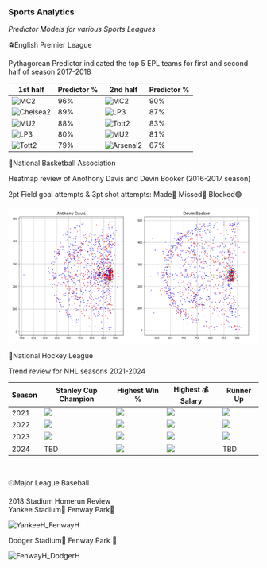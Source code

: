 ### Sports Analytics ###
*Predictor Models for various Sports Leagues*

⚽English Premier League

Pythagorean Predictor indicated the top 5 EPL teams for first and second half of season 2017-2018

| 1st half    | Predictor % | 2nd half    | Predictor % |
| ----------- | ----------- | ----------- | ----------- |
| ![MC2](https://user-images.githubusercontent.com/68663133/139309641-6b18449e-337d-426a-8022-e98516bfd34d.png)| 96%         |![MC2](https://user-images.githubusercontent.com/68663133/139309641-6b18449e-337d-426a-8022-e98516bfd34d.png)| 90%         |   
|![Chelsea2](https://user-images.githubusercontent.com/68663133/139312437-a6bbaf9a-bd8f-40a9-a461-748555aca1a7.png)| 89%         |![LP3](https://user-images.githubusercontent.com/68663133/139311162-b42a3750-55ec-4b18-97e3-f649789ca0cc.png)| 87%         |
| ![MU2](https://user-images.githubusercontent.com/68663133/139309159-56f1182f-72fa-47fc-934e-9178ccebf0cd.png)| 88%         |![Tott2](https://user-images.githubusercontent.com/68663133/139311635-57a3ace1-e859-4da7-b72d-0c1d8ff8925d.png)| 83%         |
| ![LP3](https://user-images.githubusercontent.com/68663133/139311162-b42a3750-55ec-4b18-97e3-f649789ca0cc.png)| 80%         |![MU2](https://user-images.githubusercontent.com/68663133/139309159-56f1182f-72fa-47fc-934e-9178ccebf0cd.png)| 81%         |
| ![Tott2](https://user-images.githubusercontent.com/68663133/139311635-57a3ace1-e859-4da7-b72d-0c1d8ff8925d.png)| 79%         |![Arsenal2](https://user-images.githubusercontent.com/68663133/139311840-6976120e-082e-41fc-84a8-abb76e5cd161.jpg)| 67%         |


🏀National Basketball Association

Heatmap review of Anothony Davis and Devin Booker (2016-2017 season)

2pt Field goal attempts & 3pt shot attempts:
Made🔴
Missed🔵
Blocked🟢

<img src="./AD_DB.png">

<br />

🏒National Hockey League

Trend review for NHL seasons 2021-2024


|Season| Stanley Cup Champion | Highest Win % | Highest 💰 Salary | Runner Up |
|----  | ---------------------| ------------- | ----------------- | ----------|
|2021  |<img src=https://assets.nhle.com/logos/nhl/svg/TBL_dark.svg> |<img src=https://assets.nhle.com/logos/nhl/svg/CAR_dark.svg> |<img src=https://assets.nhle.com/logos/nhl/svg/PIT_dark.svg> |<img src=https://assets.nhle.com/logos/nhl/svg/MTL_dark.svg>
|2022  |<img src=https://assets.nhle.com/logos/nhl/svg/COL_dark.svg> |<img src=https://assets.nhle.com/logos/nhl/svg/COL_dark.svg> |<img src=https://assets.nhle.com/logos/nhl/svg/VGK_dark.svg> |<img src=https://assets.nhle.com/logos/nhl/svg/TBL_dark.svg>
|2023  |<img src=https://assets.nhle.com/logos/nhl/svg/VGK_dark.svg> |<img src=https://assets.nhle.com/logos/nhl/svg/BOS_dark.svg> |<img src=https://assets.nhle.com/logos/nhl/svg/FLA_dark.svg> |<img src=https://assets.nhle.com/logos/nhl/svg/FLA_dark.svg>
|2024  | TBD  |<img src=https://assets.nhle.com/logos/nhl/svg/NYR_dark.svg> |<img src=https://assets.nhle.com/logos/nhl/svg/WPG_dark.svg>| TBD



<br />

⚾Major League Baseball

2018 Stadium Homerun Review
<br />
Yankee Stadium🔵
Fenway Park🔴

![YankeeH_FenwayH](https://user-images.githubusercontent.com/68663133/141380786-b67d965e-543e-4670-ba72-b21dbd8a3ede.png)

Dodger Stadium🔵
Fenway Park 🔴

![FenwayH_DodgerH](https://user-images.githubusercontent.com/68663133/141380819-d3d8dec1-d019-4f66-a0f7-5827657cb433.png)





